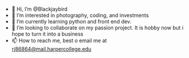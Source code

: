 - 👋 Hi, I’m @Blackjaybird
- 👀 I’m interested in photography, coding, and investments
- 🌱 I’m currently learning python and front end dev.
- 💞️ I’m looking to collaborate on my passion project. It is hobby now but i hope to turn it into a business
- 📫 How to reach me, best o email me at rj86864@mail.harpercollege.edu

<!---
Blackjaybird/Blackjaybird is a ✨ special ✨ repository because its `README.md` (this file) appears on your GitHub profile.
You can click the Preview link to take a look at your changes.
--->
